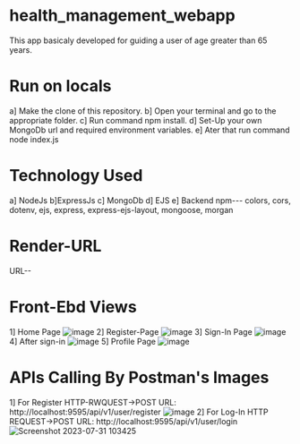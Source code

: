 # health_management_webapp
  This app basicaly developed for guiding a user of age greater than 65 years.
# Run on locals
  a] Make the clone of this repository.
  b] Open your terminal and go to the appropriate folder.
  c] Run command npm install.
  d] Set-Up your own MongoDb url and required environment variables.
  e] Ater that run command node index.js
# Technology Used
  a] NodeJs
  b]ExpressJs
  c] MongoDb
  d] EJS
  e] Backend npm--- colors, cors, dotenv, ejs, express, express-ejs-layout, mongoose, morgan
# Render-URL
  URL--
# Front-Ebd Views
 1] Home Page
 ![image](https://github.com/vaidyahimanshu502/health_management_webapp/assets/76218691/6dcc24e0-dda8-4a68-8ed3-c84f6e74bdb7)
 2] Register-Page
 ![image](https://github.com/vaidyahimanshu502/health_management_webapp/assets/76218691/b0896e24-aa06-45eb-90ba-4b17e5b8e815)
 3] Sign-In Page
 ![image](https://github.com/vaidyahimanshu502/health_management_webapp/assets/76218691/b36b56e3-ccbc-41d6-a7ab-4304bbd6f2e3)
 4] After sign-in
 ![image](https://github.com/vaidyahimanshu502/health_management_webapp/assets/76218691/7f80f1d0-8413-484b-81d8-600f96c73ed4)
 5] Profile Page
 ![image](https://github.com/vaidyahimanshu502/health_management_webapp/assets/76218691/8186a22f-3349-46e9-9212-4676a6bccbb8)

# APIs Calling By Postman's Images
 1] For Register HTTP-RWQUEST->POST URL: http://localhost:9595/api/v1/user/register
 ![image](https://github.com/vaidyahimanshu502/health_management_webapp/assets/76218691/aea38590-0e0a-4ec0-8b3e-40ae1413c0f2)
 2] For Log-In HTTP REQUEST->POST URL: http://localhost:9595/api/v1/user/login
 ![Screenshot 2023-07-31 103425](https://github.com/vaidyahimanshu502/health_management_webapp/assets/76218691/6ada05d2-4a8f-4deb-8bf0-1df857985912)







